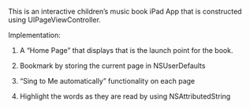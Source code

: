 This is an interactive children’s music book iPad App that is constructed using UIPageViewController.

Implementation:

1. A “Home Page” that displays that is the launch point for the book.

2. Bookmark by storing the current page in NSUserDefaults
  
3. “Sing to Me automatically” functionality on each page

4. Highlight the words as they are read by using NSAttributedString
